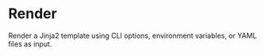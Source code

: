 Render
======
Render a Jinja2 template using CLI options, environment variables, or YAML
files as input.
